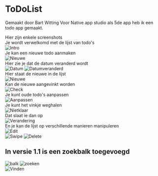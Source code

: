# ToDoList
Gemaakt door Bart Witting
Voor Native app studio als 5de app heb ik een todo app gemaakt. 

Hier zijn enkele screenshots <br/>
Je wordt verwelkomd met de lijst van todo's <br/>
![Intro](/doc/Welkom.png) <br/>
Je kan een nieuwe todo aanmaken <br/>
![Nieuwe](/doc/Nieuwe.png) <br/>
Hier zie je dat de datum veranderd wordt <br/>
![Datum](/doc/Datum.png)
![Datumveranderd](/doc/Datum2.png) <br/>
Hier staat de nieuwe in de lijst <br/>
![Nieuwe](/doc/Welkomnieuw.png) <br/>
Kan de nieuwe aangevinkt worden <br/>
![Check](/doc/Welkomvink.png) <br/>
Je kunt oude todo's aanpassen <br/>
![Aanpassen](/doc/Aanpassen.png) <br/>
Je kunt het vinkje weghalen <br/>
![Nietklaar](/doc/unvink.png) <br/>
Dat slaat ie dan op <br/>
![Verandering](/doc/resultaat.png) <br/>
En je kan de lijst op verschillende manieren manipuleren <br/>
![Edit](/doc/Edit.png) <br/>
![Swipe](/doc/Swipe.png)
![Delete](/doc/Delete.png) <br/>

## In versie 1.1 is een zoekbalk toegevoegd
![balk](/doc/Search1.png)
![zoeken](/doc/Search2.png) <br/>
![Vinden](/doc/Search3.png) <br/>
